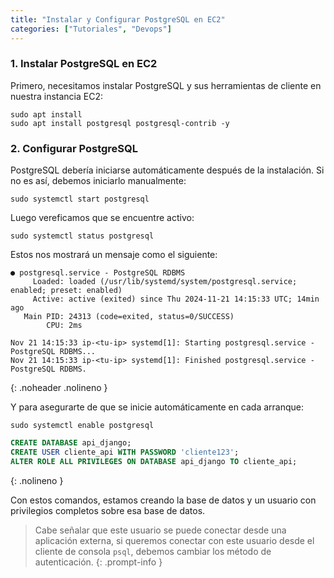 ```yaml
---
title: "Instalar y Configurar PostgreSQL en EC2"
categories: ["Tutoriales", "Devops"]
---
```


### 1. Instalar PostgreSQL en EC2

Primero, necesitamos instalar PostgreSQL y sus herramientas de cliente en nuestra instancia EC2:

```terminal
sudo apt install
sudo apt install postgresql postgresql-contrib -y
```

### 2. Configurar PostgreSQL

PostgreSQL debería iniciarse automáticamente después de la instalación. Si no es así, debemos iniciarlo manualmente:

```terminal
sudo systemctl start postgresql
```

Luego vereficamos que se encuentre activo:

```terminal
sudo systemctl status postgresql
```

Estos nos mostrará un mensaje como el siguiente:

```
● postgresql.service - PostgreSQL RDBMS
     Loaded: loaded (/usr/lib/systemd/system/postgresql.service; enabled; preset: enabled)
     Active: active (exited) since Thu 2024-11-21 14:15:33 UTC; 14min ago
   Main PID: 24313 (code=exited, status=0/SUCCESS)
        CPU: 2ms

Nov 21 14:15:33 ip-<tu-ip> systemd[1]: Starting postgresql.service - PostgreSQL RDBMS...
Nov 21 14:15:33 ip-<tu-ip> systemd[1]: Finished postgresql.service - PostgreSQL RDBMS.
```
{: .noheader .nolineno }

Y para asegurarte de que se inicie automáticamente en cada arranque:

```terminal
sudo systemctl enable postgresql
```

```sql
CREATE DATABASE api_django;
CREATE USER cliente_api WITH PASSWORD 'cliente123';
ALTER ROLE ALL PRIVILEGES ON DATABASE api_django TO cliente_api;
```
{: .nolineno }

Con estos comandos, estamos creando la base de datos y un usuario con privilegios completos sobre esa base de datos.

> Cabe señalar que este usuario se puede conectar desde una aplicación externa, si queremos conectar con este usuario desde el cliente de consola `psql`, debemos cambiar los método de autenticación.
{: .prompt-info }
